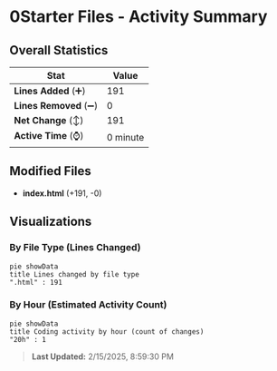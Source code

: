 # 0Starter Files - Activity Summary 

## Overall Statistics

| Stat                   | Value                                                             |
| ---------------------- | ----------------------------------------------------------------- |
| **Lines Added** (➕)   | 191                                          |
| **Lines Removed** (➖) | 0                                        |
| **Net Change** (↕)    | 191                |
| **Active Time** (⌚)   | 0 minute |


## Modified Files
- **index.html** (+191, -0)

## Visualizations

### By File Type (Lines Changed)

```mermaid
pie showData
title Lines changed by file type
".html" : 191
```

### By Hour (Estimated Activity Count)

```mermaid
pie showData
title Coding activity by hour (count of changes)
"20h" : 1
```


> **Last Updated:** 2/15/2025, 8:59:30 PM
